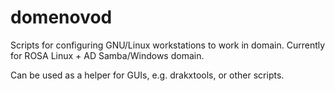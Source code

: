 # domenovod

Scripts for configuring GNU/Linux workstations to work in domain. Currently for ROSA Linux + AD Samba/Windows domain.

Can be used as a helper for GUIs, e.g. drakxtools, or other scripts.
